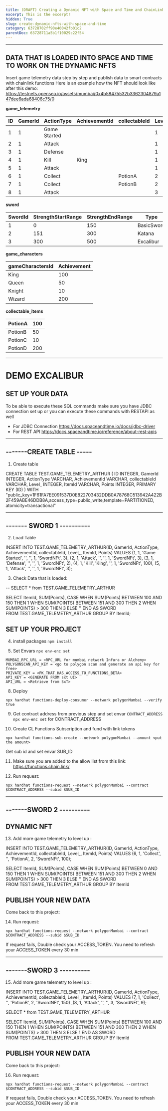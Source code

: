 ```yaml
---
title: (DRAFT) Creating a Dynamic NFT with Space and Time and ChainLink Functions
excerpt: This is the excerpt! 
hidden: True
slug: create-dynamic-nfts-with-space-and-time
category: 63728702ff90e40042fb01c2
parentDoc: 63728711a5b1f10029c22f54
---
```


------------------------------------------------

## DATA THAT IS LOADED INTO SPACE AND TIME TO WORK ON THE DYNAMIC NFTS

Insert game telemetry data step by step and publish data to smart contracts with chainlink functions
Here is an example how the NFT should look like after this demo: https://testnets.opensea.io/assets/mumbai/0x4b58475532b3362304879a147dee6ada68406c75/0


**game_telemetry**

| ID | GamerId | ActionType | AchievementId | collectableId | Level | ItemId | points |
| --- | --- | --- | --- | --- | --- | --- | --- |
| 1 | 1 | Game Started |  |  | 1 | SwordNFt | 3 |
| 2 | 1 | Attack |  |  | 1 | SwordNFt | 3 |
| 3 | 1 | Defense |  |  | 1 | SwordNFt | 2 |
| 4 | 1 | Kill | King |  | 1 | SwordNFt | 100 |
| 5 | 1 | Attack |  |  | 1 | SwordNFt | 3 |
| 6 | 1 | Collect |  | PotionA | 2 | SwordNFt | 100 |
| 7 | 1 | Collect |  | PotionB | 2 | SwordNFt | 150 |
| 8 | 1 | Attack |  |  | 3 | SwordNFt | 9 |

**sword**

| SwordId | StrengthStartRange | StrengthEndRange | Type |
| --- | --- | --- | --- |
| 1 | 0 | 150 | BasicSword |
| 2 | 151 | 300 | Katana |
| 3 | 300 | 500 | Excalibur |

**game_characters**

| gameCharactersId | Achievement |
| --- | --- |
| King | 100 |
| Queen | 50 |
| Knight | 10 |
| Wizard | 200 |

**collectable_items**

| PotionA | 100 |
| --- | --- |
| PotionB | 50 |
| PotionC | 10 |
| PotionD | 200 |


------------------------------------------------
# DEMO EXCALIBUR 

## SET UP YOUR DATA

To be able to execute these SQL commands make sure you have JDBC connection set up or you can execute these commands with RESTAPI as well

* For JDBC Connection 
https://docs.spaceandtime.io/docs/jdbc-driver
* For REST API 
https://docs.spaceandtime.io/reference/about-rest-apis

-------------------------
-------CREATE TABLE -----
-------------------------

1) Create table

CREATE TABLE TEST.GAME_TELEMETRY_ARTHUR
(
ID INTEGER,
GamerId INTEGER,
ActionType VARCHAR,
AchievementId VARCHAR,
collectableId VARCHAR,
Level_ INTEGER,
ItemId VARCHAR,
Points  INTEGER,
PRIMARY KEY (ID)
) WITH "public_key=1F61FA7EE091537D0E822703432DDB0A78768C513942A422B2F459ABE46DDB8A,access_type=public_write,template=PARTITIONED, atomicity=transactional"

-------------------------
------- SWORD 1 ----------
-------------------------

2) Load Table

INSERT INTO TEST.GAME_TELEMETRY_ARTHUR(ID, GamerId, ActionType, AchievementId, collectableId, Level_, ItemId, Points)
VALUES (1, 1, 'Game Started', '', '', 1, 'SwordNFt', 3),
(2, 1, 'Attack', '', '', 1, 'SwordNFt', 3),
(3, 1, 'Defense', '', '', 1, 'SwordNFt', 2),
(4, 1, 'Kill', 'King', '', 1, 'SwordNFt', 100),
(5, 1, 'Attack', '', '', 1, 'SwordNFt', 3);

3) Check Data that is loaded:

-- SELECT * from TEST.GAME_TELEMETRY_ARTHUR

SELECT ItemId,
SUM(Points),
CASE WHEN SUM(Points) BETWEEN 100 AND 150 THEN 1
WHEN SUM(POINTS) BETWEEN 151 AND 300 THEN 2
WHEN SUM(POINTS) > 300 THEN 3 ELSE '' END AS SWORD  
FROM TEST.GAME_TELEMETRY_ARTHUR
GROUP BY ItemId;


## SET UP YOUR PROJECT

4) install packages
   `npm install`

5) Set Envars
   `npx env-enc set`

```
MUMBAI_RPC_URL = <RPC_URL for mumbai network Infura or Alchemy>
POLYGONSCAN_API_KEY = <go to polygon scan and generate an api key for free>
PRIVATE_KEY = <PK_THAT_HAS_ACCESS_TO_FUNCTIONS_BETA>
API_KEY = <GENERATE FROM sxt UI>  
API_URL = <Retrieve from SxT>
```

8) Deploy

`npx hardhat functions-deploy-consumer --network polygonMumbai --verify true`

9) Get contract address from previous step and set envar `CONTRACT_ADDRESS`
    `npx env-enc set` for CONTRACT_ADDRESS

10) Create CL Functions Subscription and fund with link tokens

`npx hardhat functions-sub-create --network polygonMumbai --amount <put the amount>`

Get sub id and set envar SUB_ID

11) Make sure you are added to the allow list from this link: https://functions.chain.link/ 

12) Run request:

`npx hardhat functions-request --network polygonMumbai --contract $CONTRACT_ADDRESS --subid $SUB_ID`

-------------------------
-------SWORD 2 ----------
-------------------------
## DYNAMIC NFT

13) Add more game telemetry to level up : 

INSERT INTO TEST.GAME_TELEMETRY_ARTHUR(ID, GamerId, ActionType, AchievementId, collectableId, Level_, ItemId, Points)
VALUES (6, 1, 'Collect', '', 'PotionA', 2, 'SwordNFt', 100);

SELECT ItemId,
SUM(Points),
CASE WHEN SUM(Points) BETWEEN 0 AND 150 THEN 1
WHEN SUM(POINTS) BETWEEN 151 AND 300 THEN 2
WHEN SUM(POINTS) > 300 THEN 3 ELSE '' END AS SWORD  
FROM TEST.GAME_TELEMETRY_ARTHUR
GROUP BY ItemId

## PUBLISH YOUR NEW DATA
Come back to this project:

14) Run request:

`npx hardhat functions-request --network polygonMumbai --contract $CONTRACT_ADDRESS --subid $SUB_ID`

If request fails, Double check your ACCESS_TOKEN. You need to refresh your ACCESS_TOKEN every 30 min

-------------------------
-------SWORD 3 ----------
-------------------------

15) Add more game telemetry to level up :

INSERT INTO TEST.GAME_TELEMETRY_ARTHUR(ID, GamerId, ActionType, AchievementId, collectableId, Level_, ItemId, Points)
VALUES (7, 1, 'Collect', '', 'PotionB', 2, 'SwordNFt', 150)
,(8, 1, 'Attack', '', '', 3, 'SwordNFt', 9);


SELECT * from TEST.GAME_TELEMETRY_ARTHUR


SELECT ItemId,
SUM(Points),
CASE WHEN SUM(Points) BETWEEN 100 AND 150 THEN 1
WHEN SUM(POINTS) BETWEEN 151 AND 300 THEN 2
WHEN SUM(POINTS) > 300 THEN 3 ELSE 1 END AS SWORD  
FROM TEST.GAME_TELEMETRY_ARTHUR
GROUP BY ItemId

## PUBLISH YOUR NEW DATA
Come back to this project:
 

16) Run request:

`npx hardhat functions-request --network polygonMumbai --contract $CONTRACT_ADDRESS --subid $SUB_ID`

If request fails, Double check your ACCESS_TOKEN. You need to refresh your ACCESS_TOKEN every 30 min



